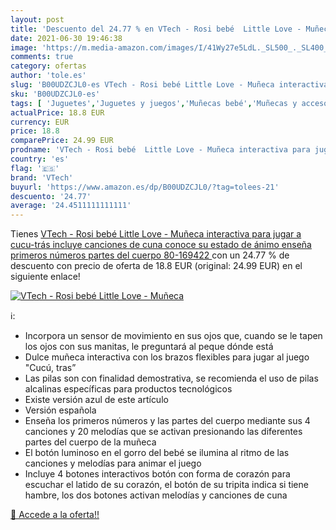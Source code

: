 ```yaml
---
layout: post
title: 'Descuento del 24.77 % en VTech - Rosi bebé  Little Love - Muñeca '
date: 2021-06-30 19:46:38
image: 'https://m.media-amazon.com/images/I/41Wy27e5LdL._SL500_._SL400_.jpg'
comments: true
category: ofertas
author: 'tole.es'
slug: 'B00UDZCJL0-es VTech - Rosi bebé Little Love - Muñeca interactiva para...'
sku: 'B00UDZCJL0-es'
tags: [ 'Juguetes','Juguetes y juegos','Muñecas bebé','Muñecas y accesorios','vtech', ]
actualPrice: 18.8 EUR
currency: EUR
price: 18.8
comparePrice: 24.99 EUR
prodname: 'VTech - Rosi bebé  Little Love - Muñeca interactiva para jugar a cucu-trás  incluye canciones de cuna  conoce su estado de ánimo  enseña primeros números  partes del cuerpo  80-169422 '
country: 'es'
flag: '🇪🇸'
brand: 'VTech'
buyurl: 'https://www.amazon.es/dp/B00UDZCJL0/?tag=tolees-21'
descuento: '24.77'
average: '24.4511111111111'
---
```


Tienes [VTech - Rosi bebé  Little Love - Muñeca interactiva para jugar a cucu-trás  incluye canciones de cuna  conoce su estado de ánimo  enseña primeros números  partes del cuerpo  80-169422 ](https://www.amazon.es/dp/B00UDZCJL0/?tag=tolees-21) con un 24.77 % de descuento con precio de oferta de 18.8 EUR (original: 24.99 EUR) en el siguiente enlace!

[![VTech - Rosi bebé  Little Love - Muñeca ](https://m.media-amazon.com/images/I/41Wy27e5LdL._SL500_._SL400_.jpg)](https://www.amazon.es/dp/B00UDZCJL0/?tag=tolees-21)

ℹ️:

- Incorpora un sensor de movimiento en sus ojos que, cuando se le tapen los ojos con sus manitas, le preguntará al peque dónde está
- Dulce muñeca interactiva con los brazos flexibles para jugar al juego "Cucú, tras”
- Las pilas son con finalidad demostrativa, se recomienda el uso de pilas alcalinas específicas para productos tecnológicos
- Existe versión azul de este artículo
- Versión española
- Enseña los primeros números y las partes del cuerpo mediante sus 4 canciones y 20 melodías que se activan presionando las diferentes partes del cuerpo de la muñeca
- El botón luminoso en el gorro del bebé se ilumina al ritmo de las canciones y melodías para animar el juego
- Incluye 4 botones interactivos botón con forma de corazón para escuchar el latido de su corazón, el botón de su tripita indica si tiene hambre, los dos botones activan melodías y canciones de cuna

[🛒 Accede a la oferta!!](https://www.amazon.es/dp/B00UDZCJL0/?tag=tolees-21)
